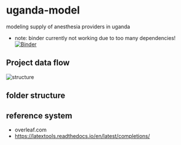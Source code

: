 # uganda-model
modeling supply of anesthesia providers in uganda

- note: binder currently not working due to too many dependencies!
[![Binder](https://mybinder.org/badge.svg)](https://mybinder.org/v2/gh/alexgoodell/uganda-model/master?filepath=model%2Fpy%2Fuganda-model.ipynb)

## Project data flow
![structure](http://interactive.blockdiag.com/?compression=deflate&src=eJyFjFEKwkAMRP97ilzAE4heRdLdtQ6um5BNhSLe3W0pKlTwJ5nMTF6fJVwjeKBHRySGVJwdUuhAKubG8H3XojMHZDhSpd2R9DJVBHCpm6goN6_N-bixKsowSxldRz9FWAouNrXSh_K_uwLvbOA-p7p5_07eeuFKTLmZy_5Jf74Aw-FZag)



## folder structure

## reference system
- overleaf.com
- https://latextools.readthedocs.io/en/latest/completions/





